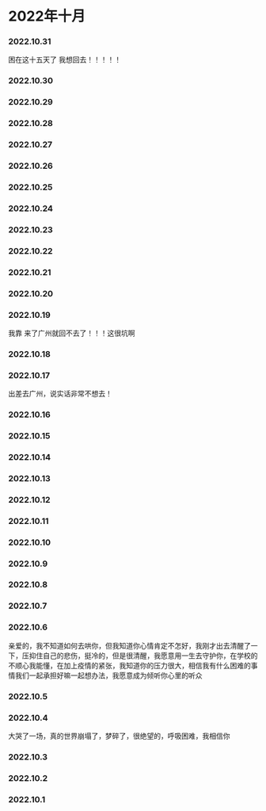 # 2022年十月
### 2022.10.31
困在这十五天了  我想回去！！！！！
### 2022.10.30
### 2022.10.29
### 2022.10.28
### 2022.10.27
### 2022.10.26
### 2022.10.25
### 2022.10.24
### 2022.10.23
### 2022.10.22
### 2022.10.21
### 2022.10.20
### 2022.10.19
我靠 来了广州就回不去了！！！这很坑啊 
### 2022.10.18
### 2022.10.17
出差去广州，说实话非常不想去！
### 2022.10.16
### 2022.10.15
### 2022.10.14
### 2022.10.13
### 2022.10.12
### 2022.10.11
### 2022.10.10
### 2022.10.9
### 2022.10.8
### 2022.10.7
### 2022.10.6
亲爱的，我不知道如何去哄你，但我知道你心情肯定不怎好，我刚才出去清醒了一下，压抑住自己的悲伤，挺冷的，但是很清醒，我愿意用一生去守护你，在学校的不顺心我能懂，在加上疫情的紧张，我知道你的压力很大，相信我有什么困难的事情我们一起承担好嘛一起想办法，我愿意成为倾听你心里的听众
### 2022.10.5
### 2022.10.4
大哭了一场，真的世界崩塌了，梦碎了，很绝望的，呼吸困难，我相信你
### 2022.10.3
### 2022.10.2
### 2022.10.1
